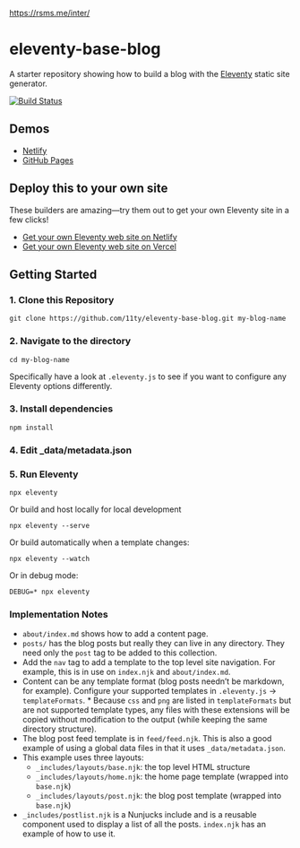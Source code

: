 https://rsms.me/inter/

# eleventy-base-blog

A starter repository showing how to build a blog with the
[Eleventy](https://github.com/11ty/eleventy) static site generator.

[![Build Status](https://travis-ci.org/11ty/eleventy-base-blog.svg?branch=master)](https://travis-ci.org/11ty/eleventy-base-blog)

## Demos

- [Netlify](https://eleventy-base-blog.netlify.com/)
- [GitHub Pages](https://11ty.github.io/eleventy-base-blog/)

## Deploy this to your own site

These builders are amazing—try them out to get your own Eleventy site in a few
clicks!

- [Get your own Eleventy web site on Netlify](https://app.netlify.com/start/deploy?repository=https://github.com/11ty/eleventy-base-blog)
- [Get your own Eleventy web site on Vercel](https://vercel.com/import/project?template=11ty%2Feleventy-base-blog)

## Getting Started

### 1. Clone this Repository

```
git clone https://github.com/11ty/eleventy-base-blog.git my-blog-name
```

### 2. Navigate to the directory

```
cd my-blog-name
```

Specifically have a look at `.eleventy.js` to see if you want to configure any
Eleventy options differently.

### 3. Install dependencies

```
npm install
```

### 4. Edit \_data/metadata.json

### 5. Run Eleventy

```
npx eleventy
```

Or build and host locally for local development

```
npx eleventy --serve
```

Or build automatically when a template changes:

```
npx eleventy --watch
```

Or in debug mode:

```
DEBUG=* npx eleventy
```

### Implementation Notes

- `about/index.md` shows how to add a content page.
- `posts/` has the blog posts but really they can live in any directory. They
  need only the `post` tag to be added to this collection.
- Add the `nav` tag to add a template to the top level site navigation. For
  example, this is in use on `index.njk` and `about/index.md`.
- Content can be any template format (blog posts needn’t be markdown, for
  example). Configure your supported templates in `.eleventy.js` ->
  `templateFormats`. \* Because `css` and `png` are listed in `templateFormats`
  but are not supported template types, any files with these extensions will be
  copied without modification to the output (while keeping the same directory
  structure).
- The blog post feed template is in `feed/feed.njk`. This is also a good example
  of using a global data files in that it uses `_data/metadata.json`.
- This example uses three layouts:
  - `_includes/layouts/base.njk`: the top level HTML structure
  - `_includes/layouts/home.njk`: the home page template (wrapped into
    `base.njk`)
  - `_includes/layouts/post.njk`: the blog post template (wrapped into
    `base.njk`)
- `_includes/postlist.njk` is a Nunjucks include and is a reusable component
  used to display a list of all the posts. `index.njk` has an example of how to
  use it.
